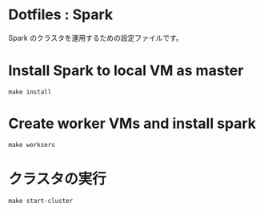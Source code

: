 # Dotfiles : Spark
Spark のクラスタを運用するための設定ファイルです。

# Install Spark to local VM as master
```
make install
```

# Create worker VMs and install spark
```
make worksers
```

# クラスタの実行
```
make start-cluster
```

